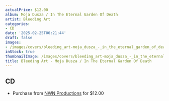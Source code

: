 ```yaml
---
actualPrice: $12.00
album: Moja Dusza / In The Eternal Garden Of Death
artist: Bleeding Art
categories:
- CD
date: '2025-02-25T06:21:44'
draft: false
images:
- /images/covers/bleeding_art-moja_dusza_-_in_the_eternal_garden_of_death.jpg
inStock: true
thumbnailImage: /images/covers/bleeding_art-moja_dusza_-_in_the_eternal_garden_of_death-thumb.jpg
title: Bleeding Art - Moja Dusza / In The Eternal Garden Of Death
---
```


## CD
* Purchase from [NWN Productions](http://shop.nwnprod.com/index.php?route=product/product&path=93&product_id=60321&sort=pd.name&order=ASC) for $12.00
